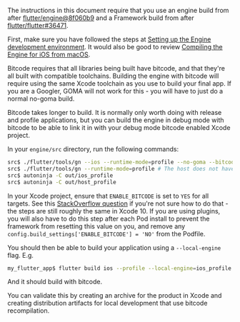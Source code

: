 The instructions in this document require that you use an engine build from after [flutter/engine@8f060b9](https://github.com/flutter/engine/commit/8f060b99547944606c9f5a7b1f0daea13b94f86e) and a Framework build from after [flutter/flutter#36471](https://github.com/flutter/flutter/issues/36471).

First, make sure you have followed the steps at [Setting up the Engine development environment](https://github.com/flutter/flutter/wiki/Setting-up-the-Engine-development-environment).  It would also be good to review [Compiling the Engine for iOS from macOS](https://github.com/flutter/flutter/wiki/Compiling-the-engine#compiling-for-ios-from-macos).

Bitcode requires that all libraries being built have bitcode, and that they're all built with compatible toolchains. Building the engine with bitcode will require using the same Xcode toolchain as you use to build your final app. If you are a Googler, GOMA will not work for this - you will have to just do a normal no-goma build.

Bitcode takes longer to build.  It is normally only worth doing with release and profile applications, but you can build the engine in debug mode with bitcode to be able to link it in with your debug mode bitcode enabled Xcode project.

In your `engine/src` directory, run the following commands:

```bash
src$ ./flutter/tools/gn --ios --runtime-mode=profile --no-goma --bitcode
src$ ./flutter/tools/gn --runtime-mode=profile # The host does not have to be built with bitcode, and can use GOMA
src$ autoninja -C out/ios_profile
src$ autoninja -C out/host_profile
```

In your Xcode project, ensure that `ENABLE_BITCODE` is set to `YES` for all targets. See this [StackOverflow question](https://stackoverflow.com/questions/31205133/how-to-enable-bitcode-in-xcode-7) if you're not sure how to do that - the steps are still roughly the same in Xcode 10. If you are using plugins, you will also have to do this step after each Pod install to prevent the framework from resetting this value on you, and remove any `config.build_settings['ENABLE_BITCODE'] = 'NO'` from the Podfile.

You should then be able to build your application using a `--local-engine` flag.  E.g.

```bash
my_flutter_app$ flutter build ios --profile --local-engine=ios_profile
```

And it should build with bitcode. 

You can validate this by creating an archive for the product in Xcode and creating distribution artifacts for local development that use bitcode recompilation.
